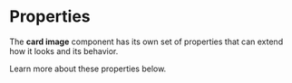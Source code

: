 # Properties

The **card image** component has its own set of properties that can extend how it looks and its behavior. 

Learn more about these properties below.